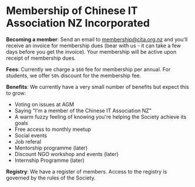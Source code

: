 # Membership of Chinese IT Association NZ Incorporated

**Becoming a member**: Send an email to [membership@cita.org.nz](mailto:membership@cita.org.nz) and you'll receive an invoice for membership dues (bear with us - it can take a few days before you get the invoice). Your membership will be active upon receipt of membership dues.

**Fees**: Currently we charge a `$60` fee for membership per annual. For students, we offer `50%` discount for the membership fee.

**Benefits**: We currently have a very small number of benefits but expect this to grow:
* Voting on issues at AGM
* Saying "I'm a member of the Chinese IT Association NZ"
* A warm fuzzy feeling of knowing you're helping the Society achieve its goals
* Free access to monthly meetup
* Social events
* Job referal
* Mentorship programme (later)
* Discount NGO workshop and events (later)
* Internship Programme (later)

**Registry**: We have a register of members. Access to the registry is governed by the rules of the Society.